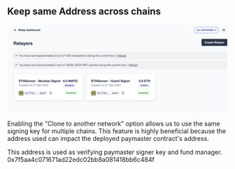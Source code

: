 ## Keep same Address across chains

![defender-keep-the-same-address](./defender-keep-the-same-address.png)

Enabling the "Clone to another network" option allows us to use the same signing key for multiple chains. This feature is highly beneficial because the address used can impact the deployed paymaster contract's address.

This address is used as verifying paymaster signer key and fund manager.
0x7f5aa4c071671ad22edc02bb8a081418bb6c484f
